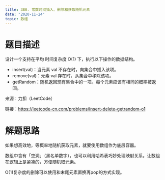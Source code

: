 ```yaml
---
title: 380. 常数时间插入、删除和获取随机元素
date: "2020-11-24"
topic: 数组
---
```

# 题目描述
设计一个支持在平均 时间复杂度 O(1) 下，执行以下操作的数据结构。
- insert(val)：当元素 val 不存在时，向集合中插入该项。
- remove(val)：元素 val 存在时，从集合中移除该项。
- getRandom：随机返回现有集合中的一项。每个元素应该有相同的概率被返回。

来源：力扣（LeetCode）

链接：https://leetcode-cn.com/problems/insert-delete-getrandom-o1


# 解题思路

如果想高效地，等概率地随机获取元素，就要使用数组作为底层容器。

数组中含有「空洞」（黑名单数字），也可以利用哈希表巧妙处理映射关系，让数组在逻辑上是紧凑的，方便随机取元素。

O(1)复杂度的删除可以使用和末尾元素置换再pop的方式实现。